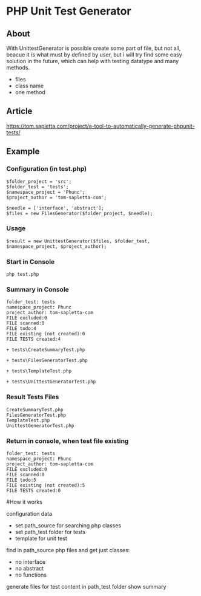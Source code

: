 # PHP Unit Test Generator
## About
With UnittestGenerator is possible create some part of file, but not all, beacue it is what must by defined by user, but i will try find some easy solution in the future, which can help with testing datatype and many methods.
+ files
+ class name
+ one method

## Article
https://tom.sapletta.com/project/a-tool-to-automatically-generate-phpunit-tests/

## Example

### Configuration (in test.php)
```
$folder_project = 'src';
$folder_test = 'tests';
$namespace_project = 'Phunc';
$project_author = 'tom-sapletta-com';

$needle = ['interface', 'abstract'];
$files = new FilesGenerator($folder_project, $needle);
```

### Usage 
```
$result = new UnittestGenerator($files, $folder_test, $namespace_project, $project_author);
```

### Start in Console
```
php test.php
```

### Summary in Console
```
folder_test: tests
namespace_project: Phunc
project_author: tom-sapletta-com
FILE excluded:0
FILE scanned:0
FILE todo:4
FILE existing (not created):0
FILE TESTS created:4

+ tests\CreateSummaryTest.php

+ tests\FilesGeneratorTest.php

+ tests\TemplateTest.php

+ tests\UnittestGeneratorTest.php

```

### Result Tests Files
```
CreateSummaryTest.php
FilesGeneratorTest.php
TemplateTest.php
UnittestGeneratorTest.php
```

### Return in console, when test file existing
```
folder_test: tests
namespace_project: Phunc
project_author: tom-sapletta-com
FILE excluded:0
FILE scanned:0
FILE todo:5
FILE existing (not created):5
FILE TESTS created:0
```

#How it works

configuration data
 + set path_source for searching php classes
 + set path_test folder for tests
 + template for unit test

find in path_source php files and get just classes:
 + no interface
 + no abstract
 + no functions

generate files for test content in path_test folder
show summary